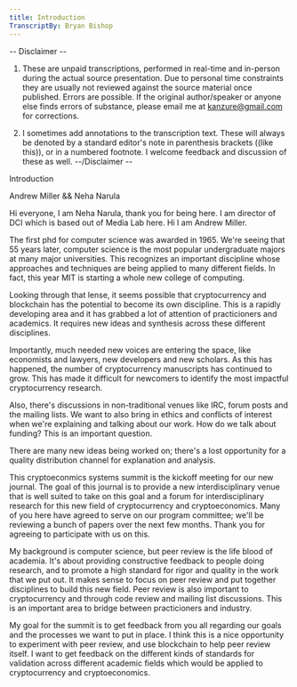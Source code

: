 ```yaml
---
title: Introduction
TranscriptBy: Bryan Bishop
---
```


-- Disclaimer --
1.  These are unpaid transcriptions, performed in real-time and in-person during the actual source presentation. Due to personal time constraints they are usually not reviewed against the source material once published. Errors are possible. If the original author/speaker or anyone else finds errors of substance, please email me at kanzure@gmail.com for corrections.

2.  I sometimes add annotations to the transcription text. These will always be denoted by a standard editor's note in parenthesis brackets ((like this)), or in a numbered footnote. I welcome feedback and discussion of these as well.
--/Disclaimer --

Introduction

Andrew Miller && Neha Narula

Hi everyone, I am Neha Narula, thank you for being here. I am director of DCI which is based out of Media Lab here. Hi I am Andrew Miller.

The first phd for computer science was awarded in 1965. We're seeing that 55 years later, computer science is the most popular undergraduate majors at many major universities. This recognizes an important discipline whose approaches and techniques are being applied to many different fields. In fact, this year MIT is starting a whole new college of computing.

Looking through that lense, it seems possible that cryptocurrency and blockchain has the potential to become its own discipline. This is a rapidly developing area and it has grabbed a lot of attention of practicioners and academics. It requires new ideas and synthesis across these different disciplines.

Importantly, much needed new voices are entering the space, like economists and lawyers, new developers and new scholars. As this has happened, the number of cryptocurrency manuscripts has continued to grow. This has made it difficult for newcomers to identify the most impactful cryptocurrency research.

Also, there's discussions in non-traditional venues like IRC, forum posts and the mailing lists. We want to also bring in ethics and conflicts of interest when we're explaining and talking about our work. How do we talk about funding? This is an important question.

There are many new ideas being worked on; there's a lost opportunity for a quality distribution channel for explanation and analysis.

This cryptoeconmics systems summit is the kickoff meeting for our new journal. The goal of this journal is to provide a new interdisciplinary venue that is well suited to take on this goal and a forum for interdisciplinary research for this new field of cryptocurrency and cryptoeconomics. Many of you here have agreed to serve on our program committee; we'll be reviewing a bunch of papers over the next few months. Thank you for agreeing to participate with us on this.

My background is computer science, but peer review is the life blood of academia. It's about providing constructive feedback to people doing research, and to promote a high standard for rigor and quality in the work that we put out. It makes sense to focus on peer review and put together disciplines to build this new field. Peer review is also important to cryptocurrency and through code review and mailing list discussions. This is an important area to bridge between practicioners and industry.

My goal for the summit is to get feedback from you all regarding our goals and the processes we want to put in place. I think this is a nice opportunity to experiment with peer review, and use blockchain to help peer review itself. I want to get feedback on the different kinds of standards for validation across different academic fields which would be applied to cryptocurrency and cryptoeconomics.


